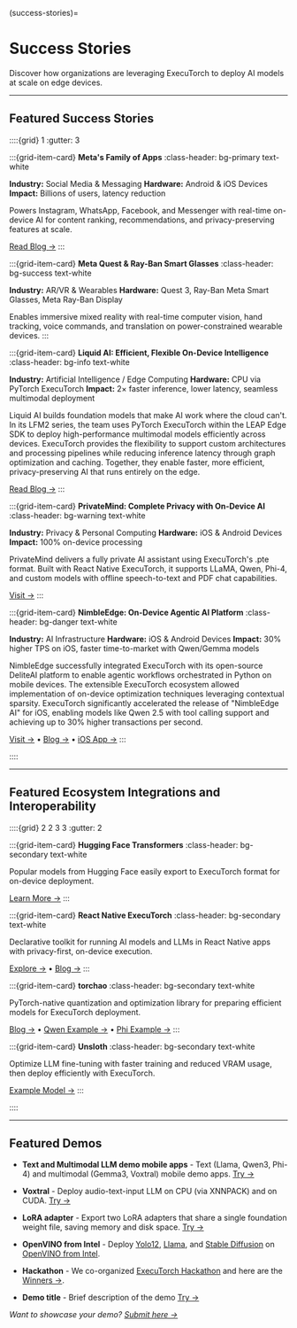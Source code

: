 (success-stories)=

# Success Stories

Discover how organizations are leveraging ExecuTorch to deploy AI models at scale on edge devices.

---

## Featured Success Stories

::::{grid} 1
:gutter: 3

:::{grid-item-card} **Meta's Family of Apps**
:class-header: bg-primary text-white

**Industry:** Social Media & Messaging
**Hardware:** Android & iOS Devices
**Impact:** Billions of users, latency reduction

Powers Instagram, WhatsApp, Facebook, and Messenger with real-time on-device AI for content ranking, recommendations, and privacy-preserving features at scale.

[Read Blog →](https://engineering.fb.com/2025/07/28/android/executorch-on-device-ml-meta-family-of-apps/)
:::

:::{grid-item-card} **Meta Quest & Ray-Ban Smart Glasses**
:class-header: bg-success text-white

**Industry:** AR/VR & Wearables
**Hardware:** Quest 3, Ray-Ban Meta Smart Glasses, Meta Ray-Ban Display

Enables immersive mixed reality with real-time computer vision, hand tracking, voice commands, and translation on power-constrained wearable devices.
:::

:::{grid-item-card} **Liquid AI: Efficient, Flexible On-Device Intelligence**
:class-header: bg-info text-white

**Industry:** Artificial Intelligence / Edge Computing
**Hardware:** CPU via PyTorch ExecuTorch
**Impact:** 2× faster inference, lower latency, seamless multimodal deployment

Liquid AI builds foundation models that make AI work where the cloud can't. In its LFM2 series, the team uses PyTorch ExecuTorch within the LEAP Edge SDK to deploy high-performance multimodal models efficiently across devices. ExecuTorch provides the flexibility to support custom architectures and processing pipelines while reducing inference latency through graph optimization and caching. Together, they enable faster, more efficient, privacy-preserving AI that runs entirely on the edge.

[Read Blog →](https://www.liquid.ai/blog/how-liquid-ai-uses-executorch-to-power-efficient-flexible-on-device-intelligence) <!-- @lint-ignore -->
:::

:::{grid-item-card} **PrivateMind: Complete Privacy with On-Device AI**
:class-header: bg-warning text-white

**Industry:** Privacy & Personal Computing
**Hardware:** iOS & Android Devices
**Impact:** 100% on-device processing

PrivateMind delivers a fully private AI assistant using ExecuTorch's .pte format. Built with React Native ExecuTorch, it supports LLaMA, Qwen, Phi-4, and custom models with offline speech-to-text and PDF chat capabilities.

[Visit →](https://privatemind.swmansion.com)
:::

:::{grid-item-card} **NimbleEdge: On-Device Agentic AI Platform**
:class-header: bg-danger text-white

**Industry:** AI Infrastructure
**Hardware:** iOS & Android Devices
**Impact:** 30% higher TPS on iOS, faster time-to-market with Qwen/Gemma models

NimbleEdge successfully integrated ExecuTorch with its open-source DeliteAI platform to enable agentic workflows orchestrated in Python on mobile devices. The extensible ExecuTorch ecosystem allowed implementation of on-device optimization techniques leveraging contextual sparsity. ExecuTorch significantly accelerated the release of "NimbleEdge AI" for iOS, enabling models like Qwen 2.5 with tool calling support and achieving up to 30% higher transactions per second.

[Visit →](https://nimbleedge.com) • [Blog →](https://www.nimbleedge.com/blog/meet-nimbleedge-ai-the-first-truly-private-on-device-assistant) • [iOS App →](https://apps.apple.com/in/app/nimbleedge-ai/id6746237456)
:::

::::

---

## Featured Ecosystem Integrations and Interoperability

::::{grid} 2 2 3 3
:gutter: 2

:::{grid-item-card} **Hugging Face Transformers**
:class-header: bg-secondary text-white

Popular models from Hugging Face easily export to ExecuTorch format for on-device deployment.

[Learn More →](https://github.com/huggingface/optimum-executorch/)
:::

:::{grid-item-card} **React Native ExecuTorch**
:class-header: bg-secondary text-white

Declarative toolkit for running AI models and LLMs in React Native apps with privacy-first, on-device execution.

[Explore →](https://docs.swmansion.com/react-native-executorch/) • [Blog →](https://expo.dev/blog/how-to-run-ai-models-with-react-native-executorch)
:::

:::{grid-item-card} **torchao**
:class-header: bg-secondary text-white

PyTorch-native quantization and optimization library for preparing efficient models for ExecuTorch deployment.

[Blog →](https://pytorch.org/blog/torchao-quantized-models-and-quantization-recipes-now-available-on-huggingface-hub/) • [Qwen Example →](https://huggingface.co/pytorch/Qwen3-4B-INT8-INT4) • [Phi Example →](https://huggingface.co/pytorch/Phi-4-mini-instruct-INT8-INT4) 
:::

:::{grid-item-card} **Unsloth**
:class-header: bg-secondary text-white

Optimize LLM fine-tuning with faster training and reduced VRAM usage, then deploy efficiently with ExecuTorch.

[Example Model →](https://huggingface.co/metascroy/Qwen3-4B-int8-int4-unsloth)
:::

::::

---

## Featured Demos

- **Text and Multimodal LLM demo mobile apps** - Text (Llama, Qwen3, Phi-4) and multimodal (Gemma3, Voxtral) mobile demo apps. [Try →](https://github.com/meta-pytorch/executorch-examples/tree/main/llm)

- **Voxtral** - Deploy audio-text-input LLM on CPU (via XNNPACK) and on CUDA. [Try →](https://github.com/pytorch/executorch/blob/main/examples/models/voxtral/README.md)

- **LoRA adapter** - Export two LoRA adapters that share a single foundation weight file, saving memory and disk space. [Try →](https://github.com/meta-pytorch/executorch-examples/tree/main/program-data-separation/cpp/lora_example)

- **OpenVINO from Intel** - Deploy [Yolo12](https://github.com/pytorch/executorch/tree/main/examples/models/yolo12), [Llama](https://github.com/pytorch/executorch/tree/main/examples/openvino/llama), and [Stable Diffusion](https://github.com/pytorch/executorch/tree/main/examples/openvino/stable_diffusion) on [OpenVINO from Intel](https://www.intel.com/content/www/us/en/developer/articles/community/optimizing-executorch-on-ai-pcs.html).

- **Hackathon** - We co-organized [ExecuTorch Hackathon](https://cerebralvalley.ai/e/executorch-hackathon) and here are the [Winners →](https://cerebralvalley.ai/e/executorch-hackathon/hackathon/gallery).
 
- **Demo title** - Brief description of the demo [Try →](#)

*Want to showcase your demo? [Submit here →](https://github.com/pytorch/executorch/issues)*
